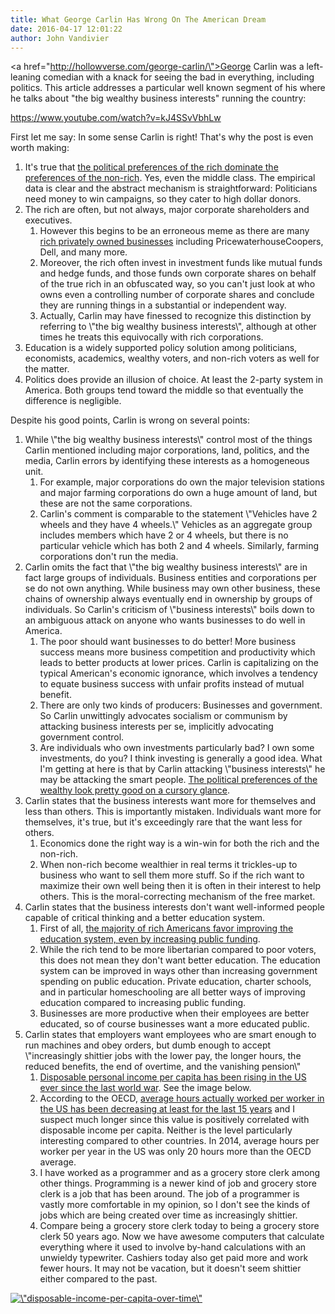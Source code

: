 ```yaml
---
title: What George Carlin Has Wrong On The American Dream
date: 2016-04-17 12:01:22
author: John Vandivier
---
```




<a href=\"http://hollowverse.com/george-carlin/\">George Carlin</a> was a left-leaning comedian with a knack for seeing the bad in everything, including politics. This article addresses a particular well known segment of his where he talks about \"the big wealthy business interests\" running the country:

https://www.youtube.com/watch?v=kJ4SSvVbhLw

First let me say: In some sense Carlin is right! That's why the post is even worth making:
<ol>
 	<li>It's true that <a href=\"http://www.vox.com/2014/4/18/5624310/martin-gilens-testing-theories-of-american-politics-explained\">the political preferences of the rich dominate the preferences of the non-rich</a>. Yes, even the middle class. The empirical data is clear and the abstract mechanism is straightforward: Politicians need money to win campaigns, so they cater to high dollar donors.</li>
 	<li>The rich are often, but not always, major corporate shareholders and executives.
<ol>
 	<li>However this begins to be an erroneous meme as there are many <a href=\"http://www.forbes.com/largest-private-companies/\">rich privately owned businesses</a> including PricewaterhouseCoopers, Dell, and many more.</li>
 	<li>Moreover, the rich often invest in investment funds like mutual funds and hedge funds, and those funds own corporate shares on behalf of the true rich in an obfuscated way, so you can't just look at who owns even a controlling number of corporate shares and conclude they are running things in a substantial or independent way.</li>
 	<li>Actually, Carlin may have finessed to recognize this distinction by referring to \"the big wealthy business interests\", although at other times he treats this equivocally with rich corporations.</li>
</ol>
</li>
 	<li>Education is a widely supported policy solution among politicians, economists, academics, wealthy voters, and non-rich voters as well for the matter.</li>
 	<li>Politics does provide an illusion of choice. At least the 2-party system in America. Both groups tend toward the middle so that eventually the difference is negligible.</li>
</ol>
Despite his good points, Carlin is wrong on several points:
<ol>
 	<li>While \"the big wealthy business interests\" control most of the things Carlin mentioned including major corporations, land, politics, and the media, Carlin errors by identifying these interests as a homogeneous unit.
<ol>
 	<li>For example, major corporations do own the major television stations and major farming corporations do own a huge amount of land, but these are not the same corporations.</li>
 	<li>Carlin's comment is comparable to the statement \"Vehicles have 2 wheels and they have 4 wheels.\" Vehicles as an aggregate group includes members which have 2 or 4 wheels, but there is no particular vehicle which has both 2 and 4 wheels. Similarly, farming corporations don't run the media.</li>
</ol>
</li>
 	<li>Carlin omits the fact that \"the big wealthy business interests\" are in fact large groups of individuals. Business entities and corporations per se do not own anything. While business may own other business, these chains of ownership always eventually end in ownership by groups of individuals. So Carlin's criticism of \"business interests\" boils down to an ambiguous attack on anyone who wants businesses to do well in America.
<ol>
 	<li>The poor should want businesses to do better! More business success means more business competition and productivity which leads to better products at lower prices. Carlin is capitalizing on the typical American's economic ignorance, which involves a tendency to equate business success with unfair profits instead of mutual benefit.</li>
 	<li>There are only two kinds of producers: Businesses and government. So Carlin unwittingly advocates socialism or communism by attacking business interests per se, implicitly advocating government control.</li>
 	<li>Are individuals who own investments particularly bad? I own some investments, do you? I think investing is generally a good idea. What I'm getting at here is that by Carlin attacking \"business interests\" he may be attacking the smart people. <a href=\"http://faculty.wcas.northwestern.edu/~jnd260/cab/CAB2012%20-%20Page1.pdf\">The political preferences of the wealthy look pretty good on a cursory glance</a>.</li>
</ol>
</li>
 	<li>Carlin states that the business interests want more for themselves and less than others. This is importantly mistaken. Individuals want more for themselves, it's true, but it's exceedingly rare that the want less for others.
<ol>
 	<li>Economics done the right way is a win-win for both the rich and the non-rich.</li>
 	<li>When non-rich become wealthier in real terms it trickles-up to business who want to sell them more stuff. So if the rich want to maximize their own well being then it is often in their interest to help others. This is the moral-correcting mechanism of the free market.</li>
</ol>
</li>
 	<li>Carlin states that the business interests don't want well-informed people capable of critical thinking and a better education system.
<ol>
 	<li>First of all, <a href=\"http://faculty.wcas.northwestern.edu/~jnd260/cab/CAB2012%20-%20Page1.pdf\">the majority of rich Americans favor improving the education system, even by increasing public funding</a>.</li>
 	<li>While the rich tend to be more libertarian compared to poor voters, this does not mean they don't want better education. The education system can be improved in ways other than increasing government spending on public education. Private education, charter schools, and in particular homeschooling are all better ways of improving education compared to increasing public funding.</li>
 	<li>Businesses are more productive when their employees are better educated, so of course businesses want a more educated public.</li>
</ol>
</li>
 	<li>Carlin states that employers want employees who are smart enough to run machines and obey orders, but dumb enough to accept \"increasingly shittier jobs with the lower pay, the longer hours, the reduced benefits, the end of overtime, and the vanishing pension\"
<ol>
 	<li><a href=\"http://www.google.com/publicdata/explore?ds=a7jenngfc4um7_&amp;ctype=l&amp;strail=false&amp;bcs=d&amp;nselm=h&amp;met_y=per_capita_disposable_personal_income&amp;scale_y=lin&amp;ind_y=false&amp;rdim=country&amp;idim=country:US&amp;ifdim=country&amp;ind=false\">Disposable personal income per capita has been rising in the US ever since the last world war</a>. See the image below.</li>
 	<li>According to the OECD, <a href=\"https://stats.oecd.org/Index.aspx?DataSetCode=ANHRS\">average hours actually worked per worker in the US has been decreasing at least for the last 15 years</a> and I suspect much longer since this value is positively correlated with disposable income per capita. Neither is the level particularly interesting compared to other countries. In 2014, average hours per worker per year in the US was only 20 hours more than the OECD average.</li>
 	<li>I have worked as a programmer and as a grocery store clerk among other things. Programming is a newer kind of job and grocery store clerk is a job that has been around. The job of a programmer is vastly more comfortable in my opinion, so I don't see the kinds of jobs which are being created over time as increasingly shittier.</li>
 	<li>Compare being a grocery store clerk today to being a grocery store clerk 50 years ago. Now we have awesome computers that calculate everything where it used to involve by-hand calculations with an unwieldy typewriter. Cashiers today also get paid more and work fewer hours. It may not be vacation, but it doesn't seem shittier either compared to the past.</li>
</ol>
</li>
</ol>
<a href=\"http://www.google.com/publicdata/explore?ds=a7jenngfc4um7_&amp;ctype=l&amp;strail=false&amp;bcs=d&amp;nselm=h&amp;met_y=per_capita_disposable_personal_income&amp;scale_y=lin&amp;ind_y=false&amp;rdim=country&amp;idim=country:US&amp;ifdim=country&amp;ind=false\"><img class=\"aligncenter wp-image-5574\" src=\"http://www.afterecon.com/wp-content/uploads/2016/04/disposable-income-per-capita-over-time-1024x559.png\" alt=\"disposable-income-per-capita-over-time\" width=\"908\" height=\"496\" /></a>